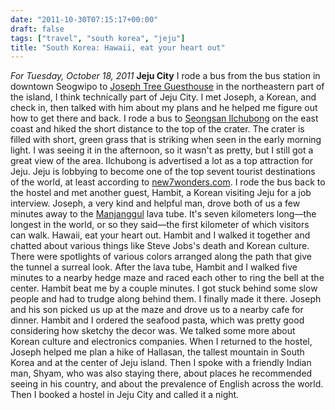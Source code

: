 ```yaml
---
date: "2011-10-30T07:15:17+00:00"
draft: false
tags: ["travel", "south korea", "jeju"]
title: "South Korea: Hawaii, eat your heart out"
---
```

*For Tuesday, October 18, 2011* **Jeju City** I rode a bus from the bus station in downtown Seogwipo to [Joseph Tree Guesthouse](http://www.hostelworld.com/hosteldetails.php/Joseph-Tree-Guesthouse/Jeju-Island/52510) in the northeastern part of the island, I think technically part of Jeju City. I met Joseph, a Korean, and check in, then talked with him about my plans and he helped me figure out how to get there and back. I rode a bus to [Seongsan Ilchubong](http://www.google.com/search?hl=en&q;=Joseph+Tree+Guesthouse&gs;_sm=e&gs;_upl=355l355l0l992l1l1l0l0l0l0l185l185l0.1l1l0&bav;=on.2,or.r_gc.r_pw.,cf.osb&biw;=1600&bih;=773&um;=1&ie;=UTF-8&tbm;=isch&source;=og&sa;=N&tab;=wi#um=1&hl;=en&tbm;=isch&sa;=1&q;=Seongsan+Ilchubong&pbx;=1&oq;=Seongsan+Ilchubong&aq;=f&aqi;=g-sS2&aql;=1&gs;_sm=e&gs;_upl=603l603l0l1861l1l1l0l0l0l0l92l92l1l1l0&bav;=on.2,or.r_gc.r_pw.,cf.osb&fp;=b94a58eecda233ce&biw;=1600&bih;=773) on the east coast and hiked the short distance to the top of the crater. The crater is filled with short, green grass that is striking when seen in the early morning light. I was seeing it in the afternoon, so it wasn't as pretty, but I still got a great view of the area. Ilchubong is advertised a lot as a top attraction for Jeju. Jeju is lobbying to become one of the top sevent tourist destinations of the world, at least according to [new7wonders.com](http://www.new7wonders.com/vote-2?lang=en). I rode the bus back to the hostel and met another guest, Hambit, a Korean visiting Jeju for a job interview. Joseph, a very kind and helpful man, drove both of us a few minutes away to the [Manjanggul](http://www.google.com/search?hl=en&q;=Joseph+Tree+Guesthouse&gs;_sm=e&gs;_upl=355l355l0l992l1l1l0l0l0l0l185l185l0.1l1l0&bav;=on.2,or.r_gc.r_pw.,cf.osb&biw;=1600&bih;=773&um;=1&ie;=UTF-8&tbm;=isch&source;=og&sa;=N&tab;=wi#um=1&hl;=en&tbm;=isch&sa;=X&ei;=a--kToC0Jub3mAXp5vFa&ved;=0CD0QvwUoAQ&q;=Manjanggul&spell;=1&bav;=on.2,or.r_gc.r_pw.,cf.osb&fp;=b94a58eecda233ce&biw;=1600&bih;=773) lava tube. It's seven kilometers long—the longest in the world, or so they said—the first kilometer of which visitors can walk. Hawaii, eat your heart out. Hambit and I walked it together and chatted about various things like Steve Jobs's death and Korean culture. There were spotlights of various colors arranged along the path that give the tunnel a surreal look. After the lava tube, Hambit and I walked five minutes to a nearby hedge maze and raced each other to ring the bell at the center. Hambit beat me by a couple minutes. I got stuck behind some slow people and had to trudge along behind them. I finally made it there. Joseph and his son picked us up at the maze and drove us to a nearby cafe for dinner. Hambit and I ordered the seafood pasta, which was pretty good considering how sketchy the decor was. We talked some more about Korean culture and electronics companies. When I returned to the hostel, Joseph helped me plan a hike of Hallasan, the tallest mountain in South Korea and at the center of Jeju island. Then I spoke with a friendly Indian man, Shyam, who was also staying there, about places he recommended seeing in his country, and about the prevalence of English across the world. Then I booked a hostel in Jeju City and called it a night.


